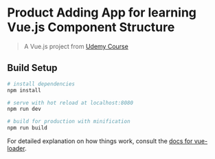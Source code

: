 # Product Adding App for learning Vue.js Component Structure

> A Vue.js project from [Udemy Course](https://www.udemy.com/course/sifirdan-ileri-seviye-vuejs-2-vuex-vue-router-egitim-seti/)

## Build Setup

``` bash
# install dependencies
npm install

# serve with hot reload at localhost:8080
npm run dev

# build for production with minification
npm run build
```

For detailed explanation on how things work, consult the [docs for vue-loader](http://vuejs.github.io/vue-loader).
